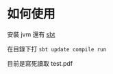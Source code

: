 如何使用
=======

安裝 jvm 還有 [sbt](http://www.scala-sbt.org)

在目錄下打 `sbt update compile run`

目前是寫死讀取 test.pdf